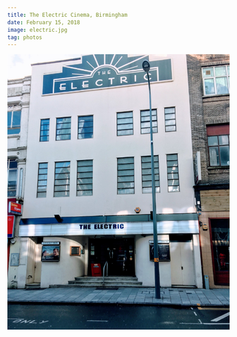 ```yaml
---
title: The Electric Cinema, Birmingham
date: February 15, 2018
image: electric.jpg
tag: photos
---
```


![image](/assets/images/electric.jpg)
